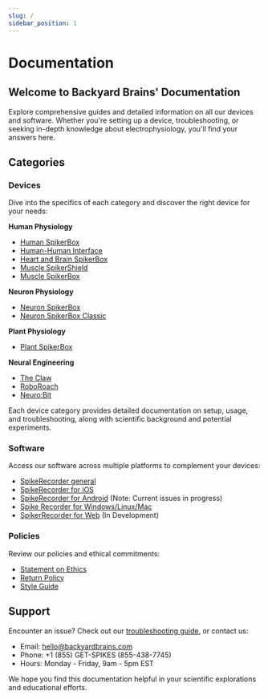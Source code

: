 ```yaml
---
slug: /
sidebar_position: 1
---
```


# Documentation #

## Welcome to Backyard Brains' Documentation ##
Explore comprehensive guides and detailed information on all our devices and software. Whether you're setting up a device, troubleshooting, or seeking in-depth knowledge about electrophysiology, you'll find your answers here.

## Categories

### Devices
Dive into the specifics of each category and discover the right device for your needs:  

**Human Physiology**  
- [Human SpikerBox](./Human/HumanSB/)   
- [Human-Human Interface](./Human/HHI/)  
- [Heart and Brain SpikerBox](./Human/H&BSB/)  
- [Muscle SpikerShield](./Human/MuscleSS/)   
- [Muscle SpikerBox](./Human/MuscleSB/)  

**Neuron Physiology**  
- [Neuron SpikerBox](./Neuron/NSB/)  
- [Neuron SpikerBox Classic](./Neuron/NSBclassic/)  

**Plant Physiology**  
- [Plant SpikerBox](./Plant/PlantSpikerBox/)

**Neural Engineering**  
- [The Claw](./Engineering/Claw/)  
- [RoboRoach](./Engineering/Roboroach/)  
- [Neuro:Bit](./Engineering/NeuroBit/)  

Each device category provides detailed documentation on setup, usage, and troubleshooting, along with scientific background and potential experiments.

### Software
Access our software across multiple platforms to complement your devices:
- [SpikeRecorder general](./Software/SpikeRecorder/)
- [SpikeRecorder for iOS](./Software/SpikeRecorder/iOS/)
- [SpikeRecorder for Android](./Software/SpikeRecorder/Android/) (Note: Current issues in progress)
- [Spike Recorder for Windows/Linux/Mac](./Software/SpikeRecorder/Desktop/)
- [SpikerRecorder for Web](./Software/SpikeRecorder/Web/) (In Development)

### Policies
Review our policies and ethical commitments:
- [Statement on Ethics](./Policies/Ethics/)
- [Return Policy](./Policies/ReturnPolicy/)
- [Style Guide](./Policies/StyleGuide/)

## Support
Encounter an issue? Check out our [troubleshooting guide](./Software/SpikeRecorder/Troubleshooting/), or contact us:
- Email: hello@backyardbrains.com
- Phone: +1 (855) GET-SPIKES (855-438-7745)
- Hours: Monday - Friday, 9am - 5pm EST

We hope you find this documentation helpful in your scientific explorations and educational efforts.
